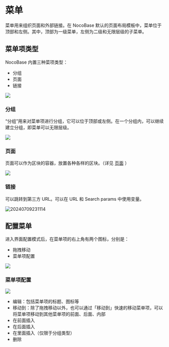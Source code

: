 # 菜单

菜单用来组织页面和外部链接。在 NocoBase 默认的页面布局模板中，菜单位于顶部和左侧。其中，顶部为一级菜单，左侧为二级和无限层级的子菜单。

## 菜单项类型

NocoBase 内置三种菜项类型：

- 分组
- 页面
- 链接

![](https://static-docs.nocobase.com/ccf6f42d3cc2677d440f9e33b9488d1c.png)

### 分组

“分组”用来对菜单项进行分组，它可以位于顶部或左侧。在一个分组内，可以继续建立分组，即菜单可以无限层级。

![](https://static-docs.nocobase.com/e59b2088fd68666cd240a26566616a3e.png)


### 页面

页面可以作为区块的容器，放置各种各样的区块。（详见  [页面](./pages/index.md)  ）

![](https://static-docs.nocobase.com/4cd259f6b79f6792df72ccc291da2af9.png)

### 链接

可以跳转到第三方 URL。可以在 URL 和 Search params 中使用变量。

![20240709231114](https://static-docs.nocobase.com/20240709231114.png)

## 配置菜单

进入界面配置模式后，在菜单项的右上角有两个图标，分别是：

- 拖拽移动
- 菜单项配置

![](https://static-docs.nocobase.com/963ba10e36d04fd258fea0e996231f68.png)

### 菜单项配置

![](https://static-docs.nocobase.com/0a9a05bd88d8bad9d711102a730f351d.png)

- 编辑：包括菜单项的标题、图标等
- 移动到：除了拖拽移动以外，也可以通过「移动到」快速的移动菜单项，可以将菜单项移动到其他菜单项的前面、后面、内部
- 在前面插入
- 在后面插入
- 在里面插入（仅限于分组类型）
- 删除
